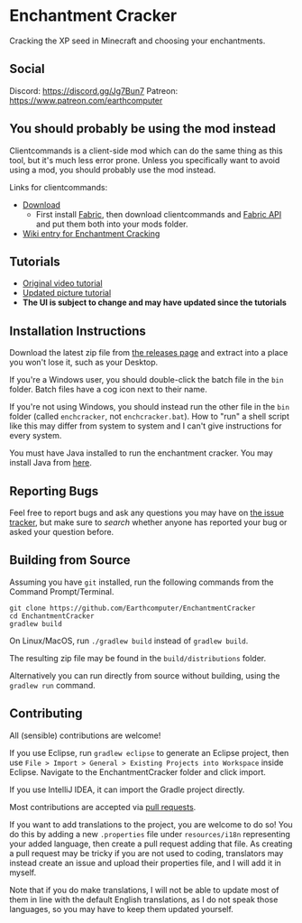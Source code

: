 # Enchantment Cracker
Cracking the XP seed in Minecraft and choosing your enchantments.

## Social
Discord: https://discord.gg/Jg7Bun7
Patreon: https://www.patreon.com/earthcomputer

## You should probably be using the mod instead
Clientcommands is a client-side mod which can do the same thing as this tool, but it's much less error prone.
Unless you specifically want to avoid using a mod, you should probably use the mod instead.

Links for clientcommands:
- [Download](https://github.com/Earthcomputer/clientcommands/releases)
  - First install [Fabric](https://fabricmc.net/use/), then download clientcommands and [Fabric API](https://modrinth.com/mod/fabric-api) and put them both into your mods folder.
- [Wiki entry for Enchantment Cracking](https://github.com/Earthcomputer/clientcommands/wiki/cenchant)

## Tutorials
- [Original video tutorial](https://youtu.be/hfiTZF0hlzw)
- [Updated picture tutorial](https://imgur.com/a/oaxCC5x)
- **The UI is subject to change and may have updated since the tutorials**

## Installation Instructions
Download the latest zip file from [the releases page](https://github.com/Earthcomputer/EnchantmentCracker/releases)
and extract into a place you won't lose it, such as your Desktop.

If you're a Windows user, you should double-click the batch file in the `bin` folder. Batch files
have a cog icon next to their name.

If you're not using Windows, you should instead run the other file in the `bin` folder (called `enchcracker`,
not `enchcracker.bat`). How to "run" a shell script like this may differ from system to system and I
can't give instructions for every system.

You must have Java installed to run the enchantment cracker. You may install Java
from [here](https://www.oracle.com/technetwork/java/javase/downloads/index.html).

## Reporting Bugs
Feel free to report bugs and ask any questions you may have on
[the issue tracker](https://github.com/Earthcomputer/EnchantmentCracker/issues), but
make sure to *search* whether anyone has reported your bug or asked
your question before.

## Building from Source
Assuming you have `git` installed, run the following commands from the
Command Prompt/Terminal.
```
git clone https://github.com/Earthcomputer/EnchantmentCracker
cd EnchantmentCracker
gradlew build
```
On Linux/MacOS, run `./gradlew build` instead of `gradlew build`.

The resulting zip file may be found in the `build/distributions` folder.

Alternatively you can run directly from source without building, using
the `gradlew run` command.

## Contributing
All (sensible) contributions are welcome!

If you use Eclipse, run `gradlew eclipse` to generate an Eclipse project,
then use `File > Import > General > Existing Projects into Workspace` inside
Eclipse. Navigate to the EnchantmentCracker folder and click import.

If you use IntelliJ IDEA, it can import the Gradle project directly.

Most contributions are accepted via
[pull requests](https://help.github.com/en/github/collaborating-with-issues-and-pull-requests/creating-a-pull-request).

If you want to add translations to the project, you are welcome to do so!
You do this by adding a new `.properties` file under `resources/i18n`
representing your added language, then create a pull request adding that file.
As creating a pull request may be tricky if you are not used to coding,
translators may instead create an issue and upload their properties file, and
I will add it in myself.

Note that if you do make translations, I will not be able to update most of them in line
with the default English translations, as I do not speak those languages, so you may have
to keep them updated yourself.
